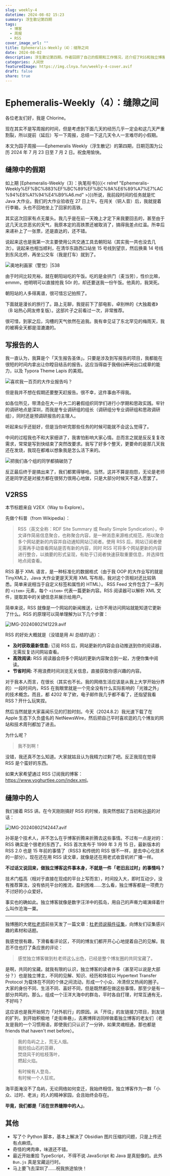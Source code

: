 ```yaml
---
slug: weekly-4
datetime: 2024-08-02 15:23
summary: 浮生散记第四期
tags:
  - 博客
  - 周报
  - RSS
cover_image_url: ""
title: Ephemeralis-Weekly（4）：缝隙之间
date: 2024-08-02
description: 浮生散记第四期。作者回顾了自己的假期和工作情况，还介绍了RSS和独立博客的意义。
categories: 人间世
featuredImage: https://img.clnya.fun/weekly-4-cover.avif
draft: false
share: true
---
```

# Ephemeralis-Weekly（4）：缝隙之间

各位老友们好，我是 Chlorine。

现在其实不是写周报的时间，但是考虑到下面几天的经历几乎一定会和这几天严重割裂，所以提前（延后）写一下周报，总结一下这几天令人一言难尽的小假期。

本文为园子周报——Ephemeralis Weekly（浮生散记）的第四期，日期范围为公历 2024 年 7 月 23 日至 7 月 2 日。祝食用愉快。

## 缝隙中的假期

如上期 [Ephemeralis-Weekly（3）：执笔衔书]({{< relref "Ephemeralis-Weekly%EF%BC%883%EF%BC%89%EF%BC%9A%E6%89%A7%E7%AC%94%E8%A1%94%E4%B9%A6.md" >}})所说，我前段时间的任务就是忙 Java 大作业。我们的大作业验收在 27 日上午。在闯关（铜人音）后，我就提着行李箱，头也不回地坐上了回家的高铁。

其实这次回家有点无厘头。我几乎是在前一天晚上才定下来我要回去的，甚至由于这几天北京恶劣的天气，我原本定的高铁票还被取消了，搞得我差点红温。所幸后来递补上了一张票，还是直达的，还不错。

说起来这也是我第一次主要使用公共交通工具去朝阳站（其实我一共也没去几次）。说起来也相当顺利，在清华东路西口站坐 15 号线到望京，然后换乘 14 号线到东风北桥，再坐公交车（我是打车）就到了。

![奥地利画家（警觉）|538](https://img.clnya.fun/IMG-20240802134352.avif)

由于时间比较充裕，就在朝阳站吃的午饭。吃的是金拱门（麦当劳），性价比嘛，emmm，他明明可以直接抢我 50r 的，却还要送我一份午饭。他真的，我哭死。

朝阳站的人多得离谱，很可惜忘记拍照了。

下面就是漫长的旅行了。路上无聊，我提前下了部电影，卓别林的《大独裁者》（B 站热心网友修复版）。这部片子之前看过一次，非常推荐。

很可惜，到家之后，沟槽的天气依然在追我。我有幸见证了东北罕见的梅雨天，我的被褥全天都是湿漉漉的。

## 写报告的人

我一直认为，我算是个「天生报告圣体」。只要是涉及到写报告的项目，我都能在很短的时间内拿出让你瞠目结舌的报告。这应当得益于我~~信口开河~~出口成章的能力，以及 Typora Theme Lapis 的美观。

![喜欢我一百页的大作业报告吗？](https://img.clnya.fun/IMG-20240802135217.avif)

但是我并不想在假期还要整天赶报告。很不幸，这件事由不得我。

如各位所见，带清会在大一升大二的暑假组织同学们进行小学期和思政实践。牢针的调研地点是深圳，而我是专业调研组的组长（调研组分专业调研组和思政调研组），同时还是预调研报告的主理人。

听起来似乎还挺好，但是当你听完那些任务的时候可能就不会这么觉得了。

中间的过程我也不和大家细讲了，我害怕影响大家心情。总而言之就是反反复复改需求，常常是写到快结束了突然改要求。我写了好多个整天，更要命的是那几天我还在发烧，我现在都难以想象我是怎么活下来的。

![把我们各个组的同学都搞破防了](https://img.clnya.fun/IMG-20240802135757.avif)

反正最后终于是搞出来了，我们都累得够呛。当然，这并不算是抱怨，无论是老师还是同学还是对接方都在很努力很用心地做，只是大部分时候天不遂人愿罢了。

## V2RSS

本节标题来自 V2EX（Way to Explore）。

先做个科普（from Wikipedia）：

> RSS（英文全称：RDF Site Summary 或 Really Simple Syndication），中文译作简易信息聚合，也称聚合内容，是一种消息来源格式规范，用以聚合多个网站更新的内容并自动通知网站订阅者。使用 RSS 后，网站订阅者便无需再手动查看网站是否有新的内容，同时 RSS 可将多个网站更新的内容进行整合，以摘要的形式呈现，有助于订阅者快速获取重要信息，并选择性地点阅查看。

RSS 基于 XML 语言，是一种标准化的数据格式（由于我 OOP 的大作业写的就是 TinyXML2，Java 大作业更是天天用 XML 写布局，我对这个货相对还比较熟悉。简单来说相当于自定义标签和属性的 HTML）。 RSS Feed 文件包含了一系列的 `<item>` 元素，每个 `<item>` 代表一篇更新内容。RSS 阅读器可以解析 XML 文件，提取其中的关键信息并展示给用户。

简单来说，RSS 就像是一个网站的新闻推送，让你不用访问网站就能知道它更新了什么。RSS 的原理可以简单理解为以下几个步骤：

![IMG-20240802141229.avif](https://img.clnya.fun/IMG-20240802141229.avif)

RSS 的好处大概就是（没错是用 AI 总结的\\逃）：

- **及时获取最新信息:**  订阅 RSS 后，网站更新的内容会自动推送到你的阅读器，无需反复访问网站查看。
- **高效阅读:**  RSS 阅读器会将多个网站的更新内容聚合到一起，方便你集中阅读。
- **节省时间:**  不用浪费时间浏览无关信息，直接获取你感兴趣的内容。

对于我本人而言，在很长（其实也不长。我的网络生活应该是从我上大学开始分界的）一段时间内，RSS 在我眼里就是一个完全没有什么实际影响的「光锥之外」的技术概念。而且，都 4202 年了欸，电子邮件我几乎都不看了，还指望我看 RSS？开什么玩笑捏。

然后当然就是大家喜闻乐见的打脸时刻。今天（2024.8.2）我光速下载了在 Apple 生态下久负盛名的 NetNewsWire，然后把自己平时喜欢逛的几个博友的网站和技术周刊都加了进去。

为什么呢？

> 我不到啊！

没错，我还真不怎么知道。大家就姑且认为我精力过剩了吧。反正我现在觉得 RSS 是个蛮好的东西。

如果大家希望通过 RSS 订阅我的博客：<https://www.yoghurtlee.com/index.xml>。

## 缝隙中的人

我们接着 RSS 讲。在今天刚刚搞好 RSS 的时候，我突然想起了当初和[孙哥](https://clf3.org)的对话：

![IMG-20240802142447.avif](https://img.clnya.fun/IMG-20240802142447.avif)

孙哥是个技术人，并不怎么在乎博客折腾来折腾去这些事情。不过有一点是对的：RSS 确实是个很老的东西了。RSS 首次发布于 1999 年 3 月 15 日，最新版本的 RSS 2.0 也是 15 年前的事情了（RSS3 和传统的 RSS 很不一样，是去中心化技术的一部分）。现在还在用 RSS 读文章，就像是还在用老式收音机听广播一样。

**不过话又说回来，做独立博客这件事本身，不就是一件「老旧且过时」的事情吗？**

技术门槛高（相对于直接在现成的平台上写而言），时间投入大，即时互动少，没有推荐算法，没有依托平台的推流，盈利困难……怎么看，独立博客都是一项费力不讨好的小众爱好。

事实也的确如此。独立博客就像是数字汪洋中的孤岛，用自己的声嘶力竭演绎着什么叫作沧海一粟。

---

独博圈的大佬[杜老师](https://dusays.com)前些天发了一篇文章：[杜老师说稿件征集](https://dusays.com/730/)，向博友们征集感兴趣的素材和话题。

我感觉很有趣，下滑看看评论区，不同的博友们都开开心心地提着自己的见解。我忍不住也打了条应景的评论：

> 感觉独立博客做到杜老师这么出色，已经是整个博友圈的共同宝藏了。

是啊，共同的宝藏。就我有限的认识，独立博客的读者许多（甚至可以说是大部分？）也是独立博主，不同的见解、知识、经历和体验以 Hypertext Transfer Protocol 为载体在不同的个体之间流动，形成一个小众、冷清但又热闹的圈子。大家的身份不同、生活不同、喜好不同，但是既然都在做这些事情，那至少是有一部分共鸣的。那么，组成一个汪洋大海中的群岛，平时各自打理，时常互通有无，不好吗？

这应该也是我开始努力「对外航行」的原因。从「开往」的友链接力项目，到友链的扩列，到开始积极地「走街串巷」，去赛博拜访同样做着独立博客的老友们（老友是我的一个习惯用语，即使我们只认识了一分钟，如果灵魂相通，那也都是 friends that haven't met before）。

> 我的岛屿之上，荒无人烟。  
> 我捡拾山石的苔藓，  
> 焚烧风干的枯枝落叶，  
> 燃起火焰。
> 
> 有时候有人登岛，  
> 有时候一个人狂欢。

海平面淹没不了岛屿，无论网络如何变迁，我始终相信，独立博客作为一群「小众、过时、老派」的人的精神家园，会且始终会存在。

**毕竟，我们都是「活在世界缝隙中的人」**。

## 其他

- 写了个 Python 脚本，基本上解决了 Obsidian 图片压缩的问题，只是上传还有点麻烦。
- 奇怪的烤肉串，味道还不错。
- 最近开始重拾 TypeScript，不得不说 JavaScript 和 Java 是真挺像的。此外 `Bun.js` 真是宝藏运行时。
- 马上要飞去深圳了……祝我旅途愉快！
